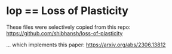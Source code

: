 # lop == Loss of Plasticity

These files were selectively copied from this repo: https://github.com/shibhansh/loss-of-plasticity

... which implements this paper: https://arxiv.org/abs/2306.13812
